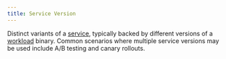 ```yaml
---
title: Service Version
---
```

Distinct variants of a [service](#service), typically backed by different versions of a [workload](#workload) binary.
Common scenarios where multiple service versions may be used include A/B testing and canary rollouts.
